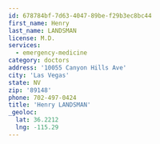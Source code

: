 ```yaml
---
id: 678784bf-7d63-4047-89be-f29b3ec8bc44
first_name: Henry
last_name: LANDSMAN
license: M.D.
services:
  - emergency-medicine
category: doctors
address: '10055 Canyon Hills Ave'
city: 'Las Vegas'
state: NV
zip: '89148'
phone: 702-497-0424
title: 'Henry LANDSMAN'
_geoloc:
  lat: 36.2212
  lng: -115.29
---
```

